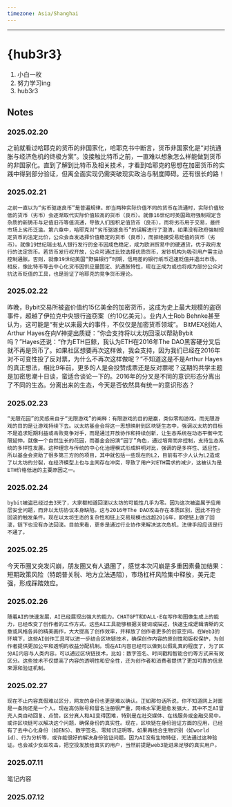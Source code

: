 ```yaml
---
timezone: Asia/Shanghai
---
```




---

# {hub3r3}

1. 小白一枚
2. 努力学习ing
3. hub3r3

## Notes

<!-- Content_START -->

### 2025.02.20
   之前就看过哈耶克的货币的非国家化，哈耶克书中断言，货币非国家化是“对抗通胀与经济危机的终极方案”。没接触比特币之前，一直难以想象怎么样能做到货币的非国家化。直到了解到比特币及相关技术，才看到哈耶克的思想在加密货币的实践中得到部分验证，但离全面实现仍需突破现实政治与制度障碍。还有很长的路！
### 2025.02.21
    之前一直以为“劣币驱逐良币”是普遍规律。即当两种实际价值不同的货币在流通时，实际价值较低的货币（劣币）会逐渐取代实际价值较高的货币（良币）。就像16世纪时英国政府强制规定含杂质的新铸币与足值旧币等值流通，导致人们囤积足值货币（良币），而将劣币用于交易，最终市场上劣币泛滥。第六章中，哈耶克对“劣币驱逐良币”的误解进行了澄清，如果没有政府强制规定货币的法定比价，公众会自发选择价值稳定的货币（良币），而拒绝接受易贬值的货币（劣币）。就像19世纪瑞士私人银行发行的金币因成色稳定，成为欧洲贸易中的硬通货，优于政府发行的法定货币。若货币发行权开放，公众可通过比较选择优质货币，发钞机构为吸引用户需主动控制通胀。否则，就像19世纪美国“野猫银行”时期，信用差的银行纸币迅速贬值并退出市场。相反，像比特币等去中心化货币因供应量固定、抗通胀特性，现在正成为或也将成为部分公众对抗法币贬值的工具，也是验证了哈耶克的竞争货币理论。
### 2025.02.22
   昨晚，Bybit交易所被盗价值约15亿美金的加密货币，这成为史上最大规模的盗窃事件，超越了伊拉克中央银行盗窃案（约10亿美元）。业内人士Rob Behnke甚至认为，这可能是“有史以来最大的事件，不仅仅是加密货币领域”。
    BitMEX创始人Arthur Hayes在向V神提出质疑：“你会支持将以太坊回滚以帮助Bybit吗？”Hayes还说：“作为ETH巨鲸，我认为ETH在2016年The DAO黑客硬分叉后就不再是货币了。如果社区想要再次这样做，我会支持，因为我们已经在2016年对不可变性投了反对票，为什么不再次这样做呢？”不知道这是不是Arthur Hayes的真正想法，相比9年前，更多的人是会投赞成票还是反对票呢？这期的共学主题是加密思潮十日谈，蛮适合谈论一下的。2016年的分叉是不同的意识形态分离出了不同的生态。分离出来的生态，今天是否依然具有统一的意识形态？
### 2025.02.23
    “无限花园”的灵感来自于“无限游戏”的阐释：有限游戏的目的是赢，类似零和游戏。而无限游戏的目的是让游戏持续下去。以太坊基金会将这一思想映射到区块链生态中，强调以太坊的目标不是追求短期利益或击败竞争对手，而是通过开放协作和持续创新，让生态系统在动态平衡中无限延伸。就像一个自然生长的花园，而基金会扮演“园丁”角色，通过培育而非控制，支持生态系统的多样性发展。这种理念与传统的中心化治理模式形成鲜明对比，强调的是多样性、适应性，所以基金会资助了很多第三方的的项目，其中就包括一些现在的L2，目前有不少人认为L2造成了以太坊的分裂，在经济模型上也与主网存在冲突，导致了用户对ETH需求的减少，这被认为是ETH价格低迷的主要原因之一。
### 2025.02.24
    bybit被盗已经过去3天了，大家都知道回滚以太坊的可能性几乎为零。因为这次被盗属于应用层安全问题，而非以太坊协议本身缺陷。这与2016年The DAO攻击存在本质区别，因此不符合回滚的触发条件。现在以太坊生态的复杂性和链上交易规模也远超2016年，即使链上做了回滚，链下也没有办法回滚。目前来看，更多是通过行业协作来解决这次危机，法律手段应该是行不通了。

### 2025.02.25
今天币圈又突发闪崩，朋友圈又有人退圈了，感觉本次闪崩是多重因素叠加结果：短期政策风险（特朗普关税、地方立法遇阻），市场杠杆风险集中释放，美元走强，形成踩踏效应‌。
### 2025.02.26
    随着AI的快速发展，AI已经展现出强大的能力。CHATGPT和DALL·E在写作和图像生成上的能力，已经改变了创作者的工作方式‌。这些AI工具能够根据关键词或描述，快速生成逻辑清晰的文章或风格各异的精美画作，大大提高了创作效率，并释放了创作者更多的创意空间。在Web3的环境下，这些AI创作工具可以进一步结合区块链技术，确保创作内容的原创性和版权保护，为创作者提供更加公平和透明的收益分配机制。现在AI内容已经可以做到以假乱真的程度了，为了区分AI内容与人类内容。可以通过区块链技术，比如：数字签名、时间戳和智能合约等方式来有效区分‌。这些技术不仅提高了内容的透明性和安全性，还为创作者和消费者提供了更加可靠的信息来源和验证机制。
### 2025.02.27
    现在不止内容真假难以区分，网友的身份也更是难以确认。正如那句话所说，你不知道网上对面是一条狗还是一个人。现在高仿账号和冒名注册很严重，网络水军更是愈发强大，其中不乏AI冒充人类自动回复、点赞。区分真人和AI变得困难，特别是在社交媒体、在线服务或金融交易中。或许区块链可以解决这个问题，确保身份的真实性。现在，区块链在身份验证方面的应用，已经有了去中心化身份（如ENS）、数字签名、零知识证明等。如果再结合生物识别（如world id）、行为分析等，或许能很好的解决身份验证问题。因为AI没有生物特征，无法通过这种验证。也会减少女巫攻击，把空投发放给真实的用户，当然前提是web3能进来足够的真实用户。

### 2025.07.11

笔记内容

### 2025.07.12

<!-- Content_END -->
